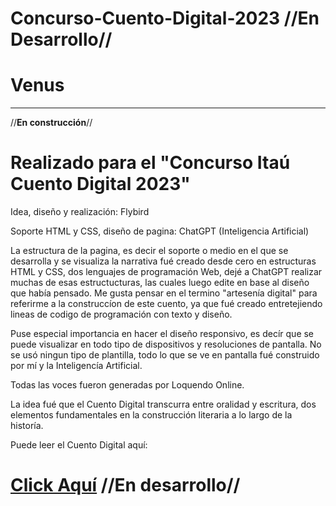 # Concurso-Cuento-Digital-2023 //**En Desarrollo**//

# Venus
--------------------------------------------------------------------------------------------------------------------------------------------------------------------------------------------------------------------------------------------------------------------------------------
//**En construcción**//

# Realizado para el "Concurso Itaú Cuento Digital 2023"

Idea, diseño y realización: Flybird

Soporte HTML y CSS, diseño de pagina: ChatGPT (Inteligencia Artificial)

La estructura de la pagina, es decir el soporte o medio en el que se desarrolla y se visualiza la narrativa fué creado desde cero en estructuras HTML y CSS, dos lenguajes de programación Web, dejé a ChatGPT realizar muchas de esas estructucturas, las cuales luego edite en base al diseño que había pensado. Me gusta pensar en el termino "artesenía digital" para referirme a la construccíon de este cuento, ya que fué creado entretejiendo lineas de codigo de programación con texto y diseño. 

Puse especial importancia en hacer el diseño responsivo, es decír que se puede visualizar en todo tipo de dispositivos y resoluciones de pantalla. No se usó ningun tipo de plantilla, todo lo que se ve en pantalla fué construido por mí y la Inteligencía Artificial.

Todas las voces fueron generadas por Loquendo Online.

La idea fué que el Cuento Digital transcurra entre oralidad y escritura, dos elementos fundamentales en la construcción literaria a lo largo de la historía. 


Puede leer el Cuento Digital aquí:

# [Click Aquí](https://fedelpx.github.io/Concurso-Cuento-Digital-2023/) //**En desarrollo**//



